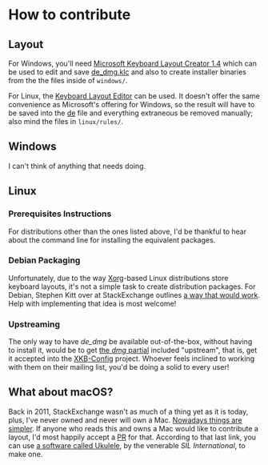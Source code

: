 # How to contribute

## Layout

For Windows, you'll need [Microsoft Keyboard Layout Creator 1.4](https://www.microsoft.com/en-us/download/details.aspx?id=22339) which can be used to edit and save [de_dmg.klc](de_dmg.klc) and also to create installer binaries from the the files inside of `windows/`.

For Linux, the [Keyboard Layout Editor](https://code.google.com/archive/p/keyboardlayouteditor/) can be used. It doesn't offer the same convenience as Microsoft's offering for Windows, so the result will have to be saved into the [de](linux/symbols/de) file and everything extraneous be removed manually; also mind the files in `linux/rules/`.

## Windows

I can't think of anything that needs doing.

## Linux 

### Prerequisites Instructions

For distributions other than the ones listed above, I'd be thankful to hear about the command line for installing the equivalent packages.

### Debian Packaging

Unfortunately, due to the way [Xorg](https://www.x.org/wiki/)-based Linux distributions store keyboard layouts, it's not a simple task to create distribution packages. For Debian, Stephen Kitt over at StackExchange outlines [a way that would work](https://unix.stackexchange.com/a/525397/131503). Help with implementing that idea is most welcome!

### Upstreaming

The only way to have _de_dmg_ be available out-of-the-box, without having to install it, would be to get [the _dmg_ partial](https://github.com/sixtyfive/de_dmg/blob/master/linux/symbols/de) included "upstream", that is, get it accepted into the [XKB-Config](https://www.freedesktop.org/wiki/Software/XKeyboardConfig/Development/) project. Whoever feels inclined to working with them on their mailing list, you'd be doing a solid to every user!

## What about macOS?

Back in 2011, StackExchange wasn't as much of a thing yet as it is today, plus, I've never owned and never will own a Mac. [Nowadays things are simpler](https://superuser.com/questions/665494/how-to-make-a-custom-keyboard-layout-in-os-x). If anyone who reads this and owns a Mac would like to contribute a layout, I'd most happily accept a [PR]((https://github.com/sixtyfive/de_dmg/compare)) for that. According to that last link, you can use [a software called Ukulele](http://scripts.sil.org/cms/scripts/page.php?site_id=nrsi&id=ukelele), by the venerable _SIL International_, to make one.
